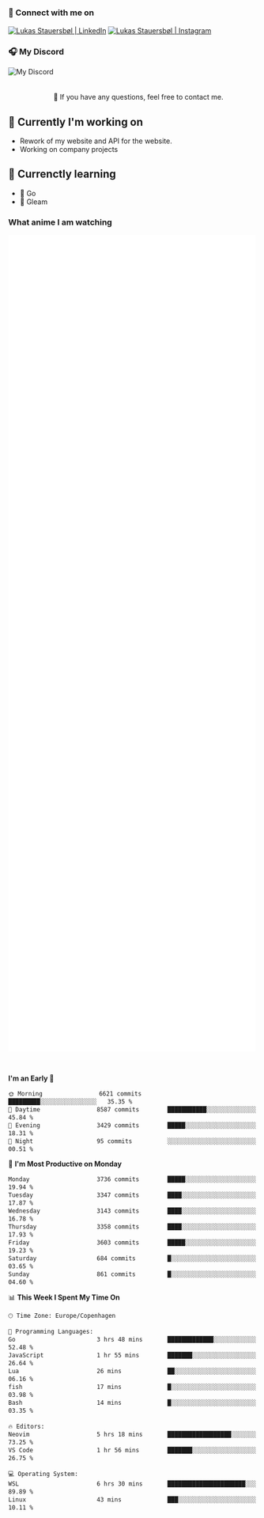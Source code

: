 ### 🔗 Connect with me on
<a href="https://www.instagram.com/lukas_stauersbol" target="_blank"><img align="center" src="https://raw.githubusercontent.com/stauersbol/stauersbol/main/images/instagram.svg" alt="Lukas Stauersbøl | LinkedIn" width="30px"/></a>
<a href="https://www.linkedin.com/in/lukas-stauersbol/" target="_blank"><img align="center" src="https://raw.githubusercontent.com/stauersbol/stauersbol/main/images/linkedin.svg" alt="Lukas Stauersbøl | Instagram" width="30px"/></a>

<p align="center">
 <h3>🎧 My Discord</h3>
 <img align="left" height="55px" src="https://discord.c99.nl/widget/theme-2/147806323323568128.png" alt="My Discord" />
</p>

<br/>
<br/>
<br/>
💬 If you have any questions, feel free to contact me.

## 🔭 Currently I'm working on
- Rework of my website and API for the website.
- Working on company projects
 
## 🌱 Currenctly learning
- 💙 Go
- 💜 Gleam

### What anime I am watching
<a href="https://anilist.co/user/slashiy/" align="center"><img align="center" width="500px" src="metrics.plugin.personal.anilist.svg" /></a>

<br/>

<!--START_SECTION:waka-->
**I'm an Early 🐤** 

```text
🌞 Morning                6621 commits        █████████░░░░░░░░░░░░░░░░   35.35 % 
🌆 Daytime                8587 commits        ███████████░░░░░░░░░░░░░░   45.84 % 
🌃 Evening                3429 commits        █████░░░░░░░░░░░░░░░░░░░░   18.31 % 
🌙 Night                  95 commits          ░░░░░░░░░░░░░░░░░░░░░░░░░   00.51 % 
```
📅 **I'm Most Productive on Monday** 

```text
Monday                   3736 commits        █████░░░░░░░░░░░░░░░░░░░░   19.94 % 
Tuesday                  3347 commits        ████░░░░░░░░░░░░░░░░░░░░░   17.87 % 
Wednesday                3143 commits        ████░░░░░░░░░░░░░░░░░░░░░   16.78 % 
Thursday                 3358 commits        ████░░░░░░░░░░░░░░░░░░░░░   17.93 % 
Friday                   3603 commits        █████░░░░░░░░░░░░░░░░░░░░   19.23 % 
Saturday                 684 commits         █░░░░░░░░░░░░░░░░░░░░░░░░   03.65 % 
Sunday                   861 commits         █░░░░░░░░░░░░░░░░░░░░░░░░   04.60 % 
```


📊 **This Week I Spent My Time On** 

```text
🕑︎ Time Zone: Europe/Copenhagen

💬 Programming Languages: 
Go                       3 hrs 48 mins       █████████████░░░░░░░░░░░░   52.48 % 
JavaScript               1 hr 55 mins        ███████░░░░░░░░░░░░░░░░░░   26.64 % 
Lua                      26 mins             ██░░░░░░░░░░░░░░░░░░░░░░░   06.16 % 
fish                     17 mins             █░░░░░░░░░░░░░░░░░░░░░░░░   03.98 % 
Bash                     14 mins             █░░░░░░░░░░░░░░░░░░░░░░░░   03.35 % 

🔥 Editors: 
Neovim                   5 hrs 18 mins       ██████████████████░░░░░░░   73.25 % 
VS Code                  1 hr 56 mins        ███████░░░░░░░░░░░░░░░░░░   26.75 % 

💻 Operating System: 
WSL                      6 hrs 30 mins       ██████████████████████░░░   89.89 % 
Linux                    43 mins             ███░░░░░░░░░░░░░░░░░░░░░░   10.11 % 
```


<!--END_SECTION:waka-->
